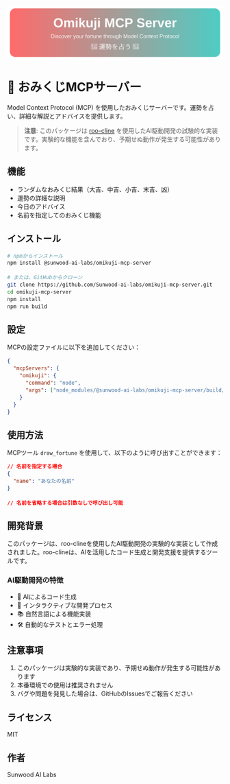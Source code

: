 <div align="center">
  <img src="./assets/header.svg" alt="Omikuji MCP Server" width="800" />
</div>

# 🎋 おみくじMCPサーバー

Model Context Protocol (MCP) を使用したおみくじサーバーです。運勢を占い、詳細な解説とアドバイスを提供します。

> **注意**: このパッケージは [roo-cline](https://github.com/roovet/roo-cline) を使用したAI駆動開発の試験的な実装です。実験的な機能を含んでおり、予期せぬ動作が発生する可能性があります。

## 機能

- ランダムなおみくじ結果（大吉、中吉、小吉、末吉、凶）
- 運勢の詳細な説明
- 今日のアドバイス
- 名前を指定してのおみくじ機能

## インストール

```bash
# npmからインストール
npm install @sunwood-ai-labs/omikuji-mcp-server

# または、GitHubからクローン
git clone https://github.com/Sunwood-ai-labs/omikuji-mcp-server.git
cd omikuji-mcp-server
npm install
npm run build
```

## 設定

MCPの設定ファイルに以下を追加してください：

```json
{
  "mcpServers": {
    "omikuji": {
      "command": "node",
      "args": ["node_modules/@sunwood-ai-labs/omikuji-mcp-server/build/index.js"]
    }
  }
}
```

## 使用方法

MCPツール `draw_fortune` を使用して、以下のように呼び出すことができます：

```json
// 名前を指定する場合
{
  "name": "あなたの名前"
}

// 名前を省略する場合は引数なしで呼び出し可能
```

## 開発背景

このパッケージは、roo-clineを使用したAI駆動開発の実験的な実装として作成されました。roo-clineは、AIを活用したコード生成と開発支援を提供するツールです。

### AI駆動開発の特徴

- 🤖 AIによるコード生成
- 🔄 インタラクティブな開発プロセス
- 📚 自然言語による機能実装
- 🛠 自動的なテストとエラー処理

## 注意事項

1. このパッケージは実験的な実装であり、予期せぬ動作が発生する可能性があります
2. 本番環境での使用は推奨されません
3. バグや問題を発見した場合は、GitHubのIssuesでご報告ください

## ライセンス

MIT

## 作者

Sunwood AI Labs
